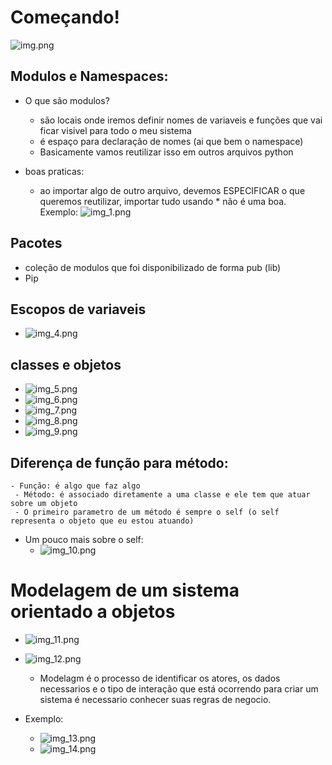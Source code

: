 # Começando!
![img.png](img.png)

## Modulos e Namespaces:
- O que são modulos?
  - são locais onde iremos definir nomes de variaveis e funções que vai ficar visivel para todo o meu sistema
  - é espaço para declaração de nomes (ai que bem o namespace)
  - Basicamente vamos reutilizar isso em outros arquivos python
  
- boas praticas:
  - ao importar algo de outro arquivo, devemos ESPECIFICAR o que queremos reutilizar, importar tudo usando * não é
  uma boa. Exemplo:
  ![img_1.png](img_1.png)

    
## Pacotes
- coleção de modulos que foi disponibilizado de forma pub (lib)
- Pip


## Escopos de variaveis
- ![img_4.png](img_4.png)

## classes e objetos
- ![img_5.png](img_5.png)
- ![img_6.png](img_6.png)
- ![img_7.png](img_7.png)
- ![img_8.png](img_8.png)
- ![img_9.png](img_9.png)

 ## Diferença de função para método:
    - Função: é algo que faz algo
     - Método: é associado diretamente a uma classe e ele tem que atuar sobre um objeto
     - O primeiro parametro de um método é sempre o self (o self representa o objeto que eu estou atuando)

- Um pouco mais sobre o self: 
  - ![img_10.png](img_10.png)

# Modelagem de um sistema orientado a objetos
- ![img_11.png](img_11.png)
- ![img_12.png](img_12.png)
  - Modelagm é o processo de identificar os atores, os dados necessarios e o tipo de interação que está ocorrendo
  para criar um sistema é necessario conhecer suas regras de negocio.

- Exemplo:
  - ![img_13.png](img_13.png)
  - ![img_14.png](img_14.png)